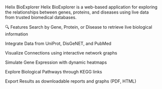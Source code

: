 Helix BioExplorer
Helix BioExplorer is a web-based application for exploring the relationships between genes, proteins, and diseases using live data from trusted biomedical databases.

🔍 Features
Search by Gene, Protein, or Disease to retrieve live biological information

Integrate Data from UniProt, DisGeNET, and PubMed

Visualize Connections using interactive network graphs

Simulate Gene Expression with dynamic heatmaps

Explore Biological Pathways through KEGG links

Export Results as downloadable reports and graphs (PDF, HTML)
